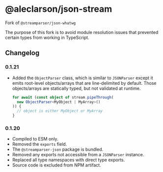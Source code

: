 # @aleclarson/json-stream

Fork of `@streamparser/json-whatwg`

The purpose of this fork is to avoid module resolution issues that prevented certain types from
working in TypeScript.

## Changelog

### 0.1.21

- Added the `ObjectParser` class, which is similar to `JSONParser` except it emits root-level objects/arrays that are line-delimited by default. Those objects/arrays are statically typed, but not validated at runtime.

  ```ts
  for await (const object of stream.pipeThrough(
    new ObjectParser<MyObject | MyArray>()
  )) {
    // object is either MyObject or MyArray
  }
  ```

### 0.1.20

- Compiled to ESM only.
- Removed the `exports` field.
- The `@streamparser-json` package is bundled.
- Removed any exports not accessible from a `JSONParser` instance.
- Replaced all type namespaces with direct type exports.
- Source code is excluded from NPM artifact.
